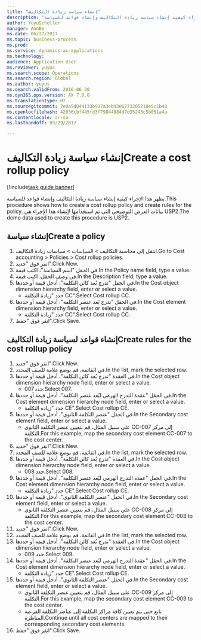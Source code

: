 ```yaml
--- 
title: "إنشاء سياسة زيادة التكاليف"
description: "يظهر هذا الإجراء كيفية إنشاء سياسة زيادة التكاليف وإنشاء قواعد للسياسة."
author: YuyuScheller
manager: AnnBe
ms.date: 06/27/2017
ms.topic: business-process
ms.prod: 
ms.service: dynamics-ax-applications
ms.technology: 
audience: Application User
ms.reviewer: yuyus
ms.search.scope: Operations
ms.search.region: Global
ms.author: yuyus
ms.search.validFrom: 2016-06-30
ms.dyn365.ops.version: AX 7.0.0
ms.translationtype: HT
ms.sourcegitcommit: 7e0a5d044133b917a3eb9386773205218e5c1b40
ms.openlocfilehash: 42656cbf445fd3f79844884d7d35243c5b051a4a
ms.contentlocale: ar-sa
ms.lasthandoff: 09/29/2017

---
```

# <a name="create-a-cost-rollup-policy"></a><span data-ttu-id="bc016-103">إنشاء سياسة زيادة التكاليف</span><span class="sxs-lookup"><span data-stu-id="bc016-103">Create a cost rollup policy</span></span>

[!include[task guide banner](../../includes/task-guide-banner.md)]

<span data-ttu-id="bc016-104">يظهر هذا الإجراء كيفية إنشاء سياسة زيادة التكاليف وإنشاء قواعد للسياسة.</span><span class="sxs-lookup"><span data-stu-id="bc016-104">This procedure shows how to create a cost rollup policy and create rules for the policy.</span></span> <span data-ttu-id="bc016-105">بيانات العرض التوضيحي التي تم استخدامها لإنشاء هذا الإجراء هي USP2.</span><span class="sxs-lookup"><span data-stu-id="bc016-105">The demo data used to create this procedure is USP2.</span></span>


## <a name="create-a-policy"></a><span data-ttu-id="bc016-106">إنشاء سياسة</span><span class="sxs-lookup"><span data-stu-id="bc016-106">Create a policy</span></span>
1. <span data-ttu-id="bc016-107">انتقل إلى محاسبة التكاليف > السياسات > سياسات زيادة التكاليف‬‬.</span><span class="sxs-lookup"><span data-stu-id="bc016-107">Go to Cost accounting > Policies > Cost rollup policies.</span></span>
2. <span data-ttu-id="bc016-108">انقر فوق "جديد".</span><span class="sxs-lookup"><span data-stu-id="bc016-108">Click New.</span></span>
3. <span data-ttu-id="bc016-109">في الحقل "اسم السياسة"، اكتب قيمة.</span><span class="sxs-lookup"><span data-stu-id="bc016-109">In the Policy name field, type a value.</span></span>
4. <span data-ttu-id="bc016-110">في وصف الحقل، اكتب قيمة.</span><span class="sxs-lookup"><span data-stu-id="bc016-110">In the Description field, type a value.</span></span>
5. <span data-ttu-id="bc016-111">في الحقل "تدرج بُعد كائن التكلفة‬‬"، أدخل قيمة أو حددها.</span><span class="sxs-lookup"><span data-stu-id="bc016-111">In the Cost object dimension hierarchy field, enter or select a value.</span></span>
    * <span data-ttu-id="bc016-112">حدد "زيادة التكلفة‬ CC".</span><span class="sxs-lookup"><span data-stu-id="bc016-112">Select Cost rollup CC.</span></span>  
6. <span data-ttu-id="bc016-113">في الحقل "تدرج بُعد عنصر التكلفة‬‬"، أدخل قيمة أو حددها.</span><span class="sxs-lookup"><span data-stu-id="bc016-113">In the Cost element dimension hierarchy field, enter or select a value.</span></span>
    * <span data-ttu-id="bc016-114">حدد "زيادة التكلفة‬ CC".</span><span class="sxs-lookup"><span data-stu-id="bc016-114">Select Cost rollup CC.</span></span>  
7. <span data-ttu-id="bc016-115">انقر فوق "حفظ".</span><span class="sxs-lookup"><span data-stu-id="bc016-115">Click Save.</span></span>

## <a name="create-rules-for-the-cost-rollup-policy"></a><span data-ttu-id="bc016-116">إنشاء قواعد لسياسة زيادة التكاليف</span><span class="sxs-lookup"><span data-stu-id="bc016-116">Create rules for the cost rollup policy</span></span>
1. <span data-ttu-id="bc016-117">انقر فوق "جديد".</span><span class="sxs-lookup"><span data-stu-id="bc016-117">Click New.</span></span>
2. <span data-ttu-id="bc016-118">في القائمة، قم بوضع علامة للصف المحدد.</span><span class="sxs-lookup"><span data-stu-id="bc016-118">In the list, mark the selected row.</span></span>
3. <span data-ttu-id="bc016-119">في العقدة "تدرج بُعد كائن التكلفة‬‬"، أدخل قيمة أو حددها.</span><span class="sxs-lookup"><span data-stu-id="bc016-119">In the Cost object dimension hierarchy node field, enter or select a value.</span></span>
    * <span data-ttu-id="bc016-120">حدد 007.</span><span class="sxs-lookup"><span data-stu-id="bc016-120">Select 007.</span></span>  
4. <span data-ttu-id="bc016-121">في الحقل "عقدة التدرج الهرمي لبُعد عنصر التكلفة‬‬‬"، أدخل قيمة أو حددها.</span><span class="sxs-lookup"><span data-stu-id="bc016-121">In the Cost element dimension hierarchy node field, enter or select a value.</span></span>
    * <span data-ttu-id="bc016-122">حدد "زيادة التكلفة‬ CE".</span><span class="sxs-lookup"><span data-stu-id="bc016-122">Select Cost rollup CE.</span></span>  
5. <span data-ttu-id="bc016-123">في الحقل "عنصر التكلفة الثانوي‬‬"، أدخل قيمة أو حددها.</span><span class="sxs-lookup"><span data-stu-id="bc016-123">In the Secondary cost element field, enter or select a value.</span></span>
    * <span data-ttu-id="bc016-124">على سبيل المثال، قم بتعيين عنصر التكلفة الثانوي CC-007 إلى مركز التكلفة.</span><span class="sxs-lookup"><span data-stu-id="bc016-124">For this example, map the secondary cost element CC-007 to the cost center.</span></span>  
6. <span data-ttu-id="bc016-125">انقر فوق "جديد".</span><span class="sxs-lookup"><span data-stu-id="bc016-125">Click New.</span></span>
7. <span data-ttu-id="bc016-126">في القائمة، قم بوضع علامة للصف المحدد.</span><span class="sxs-lookup"><span data-stu-id="bc016-126">In the list, mark the selected row.</span></span>
8. <span data-ttu-id="bc016-127">في العقدة "تدرج بُعد كائن التكلفة‬‬"، أدخل قيمة أو حددها.</span><span class="sxs-lookup"><span data-stu-id="bc016-127">In the Cost object dimension hierarchy node field, enter or select a value.</span></span>
    * <span data-ttu-id="bc016-128">حدد 008.</span><span class="sxs-lookup"><span data-stu-id="bc016-128">Select 008.</span></span>  
9. <span data-ttu-id="bc016-129">في الحقل "عقدة التدرج الهرمي لبُعد عنصر التكلفة‬‬‬"، أدخل قيمة أو حددها.</span><span class="sxs-lookup"><span data-stu-id="bc016-129">In the Cost element dimension hierarchy node field, enter or select a value.</span></span>
    * <span data-ttu-id="bc016-130">حدد "زيادة التكلفة‬ CE".</span><span class="sxs-lookup"><span data-stu-id="bc016-130">Select Cost rollup CE.</span></span>  
10. <span data-ttu-id="bc016-131">في الحقل "عنصر التكلفة الثانوي‬‬"، أدخل قيمة أو حددها.</span><span class="sxs-lookup"><span data-stu-id="bc016-131">In the Secondary cost element field, enter or select a value.</span></span>
    * <span data-ttu-id="bc016-132">على سبيل المثال، قم بتعيين عنصر التكلفة الثانوي CC-008 إلى مركز التكلفة.</span><span class="sxs-lookup"><span data-stu-id="bc016-132">For this example, map the secondary cost element CC-008 to the cost center.</span></span>  
11. <span data-ttu-id="bc016-133">انقر فوق "جديد".</span><span class="sxs-lookup"><span data-stu-id="bc016-133">Click New.</span></span>
12. <span data-ttu-id="bc016-134">في القائمة، قم بوضع علامة للصف المحدد.</span><span class="sxs-lookup"><span data-stu-id="bc016-134">In the list, mark the selected row.</span></span>
13. <span data-ttu-id="bc016-135">في العقدة "تدرج بُعد كائن التكلفة‬‬"، أدخل قيمة أو حددها.</span><span class="sxs-lookup"><span data-stu-id="bc016-135">In the Cost object dimension hierarchy node field, enter or select a value.</span></span>
    * <span data-ttu-id="bc016-136">حدد 009.</span><span class="sxs-lookup"><span data-stu-id="bc016-136">Select 009.</span></span>  
14. <span data-ttu-id="bc016-137">في الحقل "عقدة التدرج الهرمي لبُعد عنصر التكلفة‬‬‬"، أدخل قيمة أو حددها.</span><span class="sxs-lookup"><span data-stu-id="bc016-137">In the Cost element dimension hierarchy node field, enter or select a value.</span></span>
    * <span data-ttu-id="bc016-138">حدد "زيادة التكلفة‬ CE".</span><span class="sxs-lookup"><span data-stu-id="bc016-138">Select Cost rollup CE.</span></span>  
15. <span data-ttu-id="bc016-139">في الحقل "عنصر التكلفة الثانوي‬‬"، أدخل قيمة أو حددها.</span><span class="sxs-lookup"><span data-stu-id="bc016-139">In the Secondary cost element field, enter or select a value.</span></span>
    * <span data-ttu-id="bc016-140">على سبيل المثال، قم بتعيين عنصر التكلفة الثانوي CC-009 إلى مركز التكلفة.</span><span class="sxs-lookup"><span data-stu-id="bc016-140">For this example, map the secondary cost element CC-009 to the cost center.</span></span>  
    * <span data-ttu-id="bc016-141">تابع حتى يتم تعيين كافة مراكز التكلفة إلى عناصر التكلفة الفرعية المناظرة.</span><span class="sxs-lookup"><span data-stu-id="bc016-141">Continue until all cost centers are mapped to their corresponding secondary cost elements.</span></span>  
16. <span data-ttu-id="bc016-142">انقر فوق "حفظ".</span><span class="sxs-lookup"><span data-stu-id="bc016-142">Click Save.</span></span>


